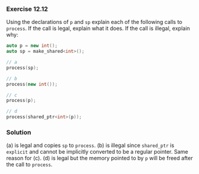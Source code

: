 ### Exercise 12.12

Using the declarations of `p` and `sp` explain each of the following calls to
`process`. If the call is legal, explain what it does. If the call is illegal,
explain why:

```cpp
auto p = new int();
auto sp = make_shared<int>();

// a
process(sp);

// b
process(new int());

// c
process(p);

// d
process(shared_ptr<int>(p));
```

### Solution

(a) is legal and copies `sp` to `process`. (b) is illegal since `shared_ptr` is
`explicit` and cannot be implicitly converted to be a regular pointer. Same
reason for (c). (d) is legal but the memory pointed to by `p` will be freed
after the call to `process`.
